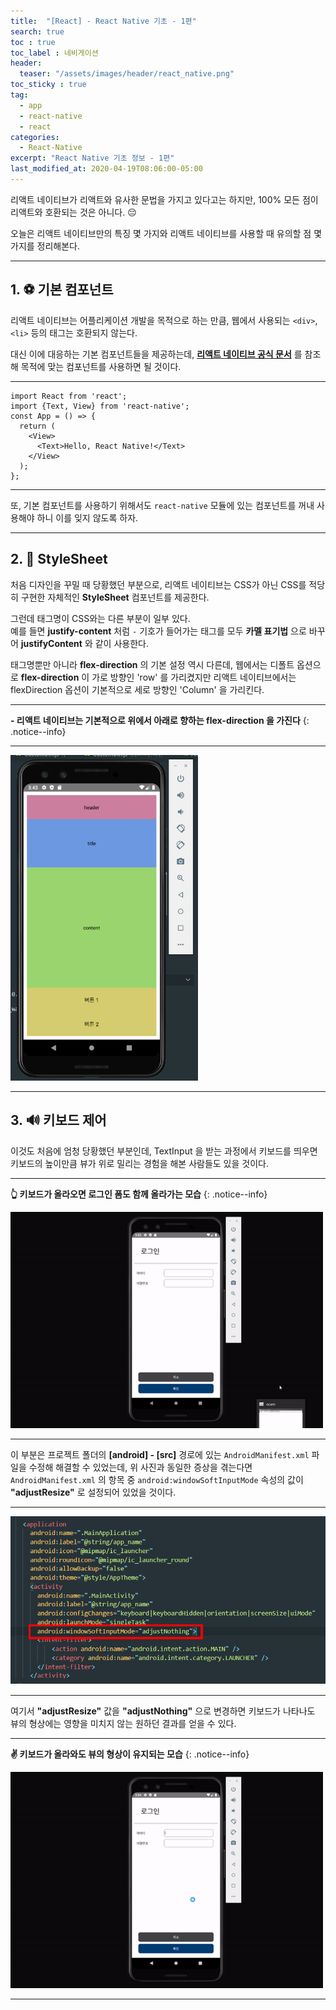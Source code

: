 ```yaml
---
title:  "[React] - React Native 기초 - 1편"
search: true
toc : true
toc_label : 네비게이션
header:
  teaser: "/assets/images/header/react_native.png"
toc_sticky : true
tag:
  - app
  - react-native
  - react
categories:
  - React-Native
excerpt: "React Native 기초 정보 - 1편"
last_modified_at: 2020-04-19T08:06:00-05:00
---
```


리액트 네이티브가 리액트와 유사한 문법을 가지고 있다고는 하지만, 100% 모든 점이 리액트와 호환되는 것은 아니다. 😔  

오늘은 리액트 네이티브만의 특징 몇 가지와 리액트 네이티브를 사용할 때 유의할 점 몇 가지를 정리해본다.   

---

## 1. ⚽ 기본 컴포넌트

리액트 네이티브는 어플리케이션 개발을 목적으로 하는 만큼, 웹에서 사용되는 `<div>`, `<li>` 등의 태그는 호환되지 않는다.   

대신 이에 대응하는 기본 컴포넌트들을 제공하는데, [**리액트 네이티브 공식 문서**](https://reactnative.dev/docs/components-and-apis) 를 참조해 목적에 맞는 컴포넌트를 사용하면 될 것이다.   

---

```react
import React from 'react';
import {Text, View} from 'react-native';
const App = () => {
  return (
    <View>
      <Text>Hello, React Native!</Text>
    </View>
  );
};
```

---

또, 기본 컴포넌트를 사용하기 위해서도 `react-native` 모듈에 있는 컴포넌트를 꺼내 사용해야 하니 이를 잊지 않도록 하자.

---

## 2. 🎨 StyleSheet

처음 디자인을 꾸밀 때 당황했던 부분으로, 리액트 네이티브는 CSS가 아닌 CSS를 적당히 구현한 자체적인 **StyleSheet** 컴포넌트를 제공한다.

그런데 태그명이 CSS와는 다른 부분이 일부 있다.   
예를 들면 **justify-content** 처럼 `-` 기호가 들어가는 태그를 모두 **카멜 표기법** 으로 바꾸어 **justifyContent** 와 같이 사용한다.   

태그명뿐만 아니라 **flex-direction** 의 기본 설정 역시 다른데, 웹에서는 디폴트 옵션으로 **flex-direction** 이 가로 방향인 'row' 를 가리켰지만 리액트 네이티브에서는 flexDirection 옵션이 기본적으로 세로 방향인 'Column' 을 가리킨다.

---

**- 리액트 네이티브는 기본적으로 위에서 아래로 향하는 flex-direction 을 가진다**
{: .notice--info}

---

<img src = "/assets/images/2020-04-19-react-native-기초-정리-1/column.PNG" width = "300">

---

## 3. 🔊 키보드 제어   

이것도 처음에 엄청 당황했던 부분인데, TextInput 을 받는 과정에서 키보드를 띄우면 키보드의 높이만큼 뷰가 위로 밀리는 경험을 해본 사람들도 있을 것이다.   

---

**👆 키보드가 올라오면 로그인 폼도 함께 올라가는 모습**
{: .notice--info}

<img src = "/assets/images/2020-04-19-react-native-기초-정리-1/resize.gif" width = "500">

---

이 부분은 프로젝트 폴더의 **[android] - [src]** 경로에 있는 `AndroidManifest.xml` 파일을 수정해 해결할 수 있었는데, 위 사진과 동일한 증상을 겪는다면 `AndroidManifest.xml` 의 항목 중 `android:windowSoftInputMode` 속성의 값이 **"adjustResize"** 로 설정되어 있었을 것이다.   

---

<img src = "/assets/images/2020-04-19-react-native-기초-정리-1/manifest.PNG">

---

여기서 **"adjustResize"** 값을 **"adjustNothing"** 으로 변경하면 키보드가 나타나도 뷰의 형상에는 영향을 미치지 않는 원하던 결과를 얻을 수 있다.

---

**✌ 키보드가 올라와도 뷰의 형상이 유지되는 모습**
{: .notice--info}

<img src = "/assets/images/2020-04-19-react-native-기초-정리-1/nothing.gif" width = "500">

---
